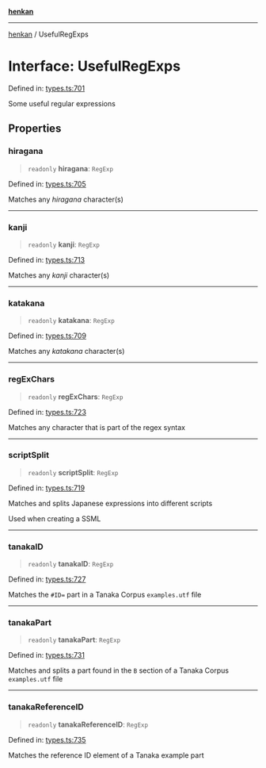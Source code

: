 [**henkan**](../README.md)

***

[henkan](../README.md) / UsefulRegExps

# Interface: UsefulRegExps

Defined in: [types.ts:701](https://github.com/Ronokof/Henkan/blob/207e0013c3766c7ef3adabde09be5f84497f2607/src/types.ts#L701)

Some useful regular expressions

## Properties

### hiragana

> `readonly` **hiragana**: `RegExp`

Defined in: [types.ts:705](https://github.com/Ronokof/Henkan/blob/207e0013c3766c7ef3adabde09be5f84497f2607/src/types.ts#L705)

Matches any *hiragana* character(s)

***

### kanji

> `readonly` **kanji**: `RegExp`

Defined in: [types.ts:713](https://github.com/Ronokof/Henkan/blob/207e0013c3766c7ef3adabde09be5f84497f2607/src/types.ts#L713)

Matches any *kanji* character(s)

***

### katakana

> `readonly` **katakana**: `RegExp`

Defined in: [types.ts:709](https://github.com/Ronokof/Henkan/blob/207e0013c3766c7ef3adabde09be5f84497f2607/src/types.ts#L709)

Matches any *katakana* character(s)

***

### regExChars

> `readonly` **regExChars**: `RegExp`

Defined in: [types.ts:723](https://github.com/Ronokof/Henkan/blob/207e0013c3766c7ef3adabde09be5f84497f2607/src/types.ts#L723)

Matches any character that is part of the regex syntax

***

### scriptSplit

> `readonly` **scriptSplit**: `RegExp`

Defined in: [types.ts:719](https://github.com/Ronokof/Henkan/blob/207e0013c3766c7ef3adabde09be5f84497f2607/src/types.ts#L719)

Matches and splits Japanese expressions into different scripts

Used when creating a SSML

***

### tanakaID

> `readonly` **tanakaID**: `RegExp`

Defined in: [types.ts:727](https://github.com/Ronokof/Henkan/blob/207e0013c3766c7ef3adabde09be5f84497f2607/src/types.ts#L727)

Matches the `#ID=` part in a Tanaka Corpus `examples.utf` file

***

### tanakaPart

> `readonly` **tanakaPart**: `RegExp`

Defined in: [types.ts:731](https://github.com/Ronokof/Henkan/blob/207e0013c3766c7ef3adabde09be5f84497f2607/src/types.ts#L731)

Matches and splits a part found in the `B` section of a Tanaka Corpus `examples.utf` file

***

### tanakaReferenceID

> `readonly` **tanakaReferenceID**: `RegExp`

Defined in: [types.ts:735](https://github.com/Ronokof/Henkan/blob/207e0013c3766c7ef3adabde09be5f84497f2607/src/types.ts#L735)

Matches the reference ID element of a Tanaka example part
